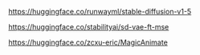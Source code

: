 https://huggingface.co/runwayml/stable-diffusion-v1-5

https://huggingface.co/stabilityai/sd-vae-ft-mse

https://huggingface.co/zcxu-eric/MagicAnimate
